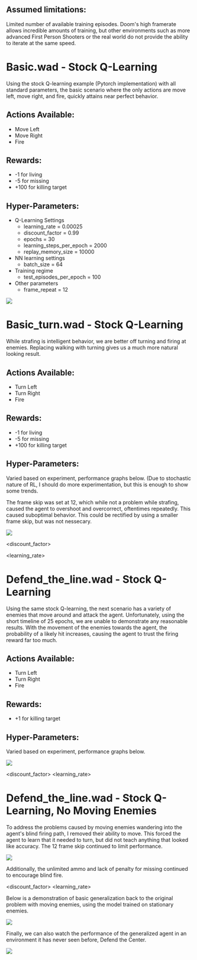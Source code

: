 ## Assumed limitations:

Limited number of available training episodes. Doom's high framerate allows incredible amounts of training, but other environments such as more advanced First Person Shooters or the real world do not provide the ability to iterate at the same speed. 


# Basic.wad - Stock Q-Learning

Using the stock Q-learning example (Pytorch implementation) with all standard parameters, the basic scenario where the only actions are move left, move right, and fire, quickly attains near perfect behavior. 


## Actions Available:
* Move Left
* Move Right
* Fire

## Rewards:
* -1 for living
* -5 for missing
* +100 for killing target

## Hyper-Parameters:
* Q-Learning Settings
    * learning_rate = 0.00025
    * discount_factor = 0.99
    * epochs = 30
    * learning_steps_per_epoch = 2000
    * replay_memory_size = 10000
* NN learning settings
    * batch_size = 64
* Training regime
    * test_episodes_per_epoch = 100
* Other parameters
    * frame_repeat = 12

[![](https://j.gifs.com/L7O6nX.gif)](http://www.youtube.com/watch?v=m-DYZ1N2oO8 "Strafing Demo")

<test line graph > 


# Basic_turn.wad - Stock Q-Learning

While strafing is intelligent behavior, we are better off turning and firing at enemies. Replacing walking with turning gives us a much more natural looking result.

## Actions Available:
* Turn Left
* Turn Right
* Fire

## Rewards:
* -1 for living
* -5 for missing
* +100 for killing target


## Hyper-Parameters: 
Varied based on experiment, performance graphs below. (Due to stochastic nature of RL, I should do more experimentation, but this is enough to show some trends.

The frame skip was set at 12, which while not a problem while strafing, caused the agent to overshoot and overcorrect, oftentimes repeatedly. This caused suboptimal behavior. This could be rectified by using a smaller frame skip, but was not nessecary.

[![](https://j.gifs.com/71m8Yy.gif)](http://www.youtube.com/watch?v=gEkVpXXfXHs "Turning Demo")


<discount_factor>

<learning_rate>


# Defend_the_line.wad - Stock Q-Learning

Using the same stock Q-learning, the next scenario has a variety of enemies that move around and attack the agent. Unfortunately, using the short timeline of 25 epochs, we are unable to demonstrate any reasonable results. With the movement of the enemies towards the agent, the probability of a likely hit increases, causing the agent to trust the firing reward far too much. 

## Actions Available:
* Turn Left
* Turn Right
* Fire

## Rewards:
* +1 for killing target

## Hyper-Parameters: 
Varied based on experiment, performance graphs below. 


[![](https://j.gifs.com/1WO1EV.gif)](https://youtu.be/a2CmaojANks "Defend the Line Stock")

<discount_factor>
<learning_rate>


# Defend_the_line.wad - Stock Q-Learning, No Moving Enemies

To address the problems caused by moving enemies wandering into the agent's blind firing path, I removed their ability to move. This forced the agent to learn that it needed to turn, but did not teach anything that looked like accuracy. The 12 frame skip continued to limit performance. 

[![](https://j.gifs.com/gZOY8G.gif)](http://www.youtube.com/watch?v=U51vwBFBj2s "Defend the Line Stationary")


Additionally, the unlimited ammo and lack of penalty for missing continued to encourage blind fire. 

<discount_factor>
<learning_rate>

Below is a demonstration of basic generalization back to the original problem with moving enemies, using the model trained on stationary enemies. 

[![](https://j.gifs.com/k8kQBN.gif)](http://www.youtube.com/watch?v=dV5MpiGMj8c "Defend the Line Generalized")

Finally, we can also watch the performance of the generalized agent in an environment it has never seen before, Defend the Center.

[![](https://j.gifs.com/p8pwBp.gif)](http://www.youtube.com/watch?v=D5Lgoez-4ok "Defend the Center Generalized")
